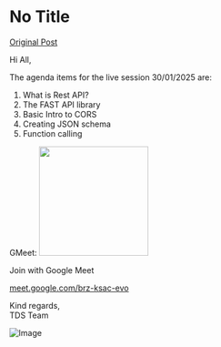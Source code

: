 # No Title

[Original Post](https://discourse.onlinedegree.iitm.ac.in/t/165830/1)

<p>Hi All,</p>
<p>The agenda items for the live session 30/01/2025 are:</p>
<ol>
<li>What is Rest API?</li>
<li>The FAST API library</li>
<li>Basic Intro to CORS</li>
<li>Creating JSON schema</li>
<li>Function calling</li>
</ol>
<p>GMeet: <img src="https://ssl.gstatic.com/calendar/images/conferenceproviders/logo_meet_2020q4_192px.svg" alt="" role="presentation" width="192" height="192"></p>
<p>Join with Google Meet</p>
<p><a href="http://meet.google.com/brz-ksac-evo" class="onebox" target="_blank" rel="noopener nofollow ugc">meet.google.com/brz-ksac-evo</a></p>
<p>Kind regards,<br>
TDS Team</p>

![Image](https://ssl.gstatic.com/calendar/images/conferenceproviders/logo_meet_2020q4_192px.svg)